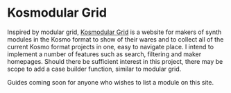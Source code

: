 # Kosmodular Grid

Inspired by modular grid, [Kosmodular Grid](www.kosmodulargrid.com) is a website for makers of synth modules in the Kosmo format to show of their wares and to collect all of the current Kosmo format projects in one, easy to navigate place. I intend to implement a number of features such as search, filtering and maker homepages. Should there be sufficient interest in this project, there may be scope to add a case builder function, similar to modular grid. 

Guides coming soon for anyone who wishes to list a module on this site. 
